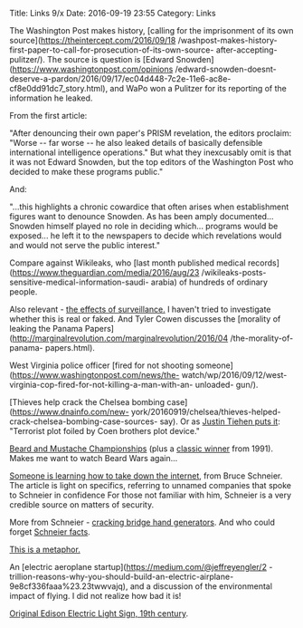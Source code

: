 Title: Links 9/x
Date: 2016-09-19 23:55
Category: Links

The Washington Post makes history, [calling for the imprisonment of its own
source](https://theintercept.com/2016/09/18
/washpost-makes-history-first-paper-to-call-for-prosecution-of-its-own-source-
after-accepting-
pulitzer/).
The source is question is [Edward
Snowden](https://www.washingtonpost.com/opinions
/edward-snowden-doesnt-deserve-a-pardon/2016/09/17/ec04d448-7c2e-11e6-ac8e-
cf8e0dd91dc7_story.html), and WaPo won a Pulitzer for its reporting of the
information he leaked.

From the first article:

"After denouncing their own paper's PRISM revelation, the editors proclaim:
"Worse -- far worse -- he also leaked details of basically defensible
international intelligence operations." But what they inexcusably omit is that
it was not Edward Snowden, but the top editors of the Washington Post who
decided to make these programs public."

And:

"...this highlights a chronic cowardice that often arises when establishment
figures want to denounce Snowden. As has been amply documented... Snowden
himself played no role in deciding which... programs would be exposed... he
left it to the newspapers to decide which revelations would and would not
serve the public interest."

Compare against Wikileaks, who [last month published medical
records](https://www.theguardian.com/media/2016/aug/23
/wikileaks-posts-sensitive-medical-information-saudi-
arabia) of
hundreds of ordinary people.

Also relevant - [the effects of
surveillance.](https://twitter.com/goyal_abhei/status/776824615733633026) I haven't tried to investigate whether
this is real or faked. And Tyler Cowen discusses the [morality of leaking the
Panama
Papers](http://marginalrevolution.com/marginalrevolution/2016/04
/the-morality-of-panama-
papers.html).

West Virginia police officer [fired for not shooting
someone](https://www.washingtonpost.com/news/the-
watch/wp/2016/09/12/west-virginia-cop-fired-for-not-killing-a-man-with-an-
unloaded-
gun/).

[Thieves help crack the Chelsea bombing
case](https://www.dnainfo.com/new-
york/20160919/chelsea/thieves-helped-crack-chelsea-bombing-case-sources-
say). Or as
[Justin Tiehen puts
it](https://twitter.com/jttiehen/status/777897826793639940): "Terrorist plot foiled by Coen brothers
plot device."

[Beard and Mustache
Championships](https://twitter.com/ziyatong/status/775895181925253123)
(plus a [classic
winner](https://twitter.com/danielparscale/status/775907214364069888)
from 1991). Makes me want to watch Beard Wars again...

[Someone is learning how to take down the
internet](https://www.schneier.com/blog/archives/2016/09/someone_is_lear.html),
from Bruce Schneier. The article is light on specifics, referring to unnamed
companies that spoke to Schneier in confidence For those not familiar with
him, Schneier is a very credible source on matters of security.

More from Schneier - [cracking bridge hand
generators](https://www.schneier.com/blog/archives/2016/09/hacking_bridge-.html).
And who could forget [Schneier
facts](https://www.schneierfacts.com/).

[This is a
metaphor.](https://twitter.com/ziyatong/status/776958278458675200)

[](https://twitter.com/ziyatong/status/776958278458675200)

An [electric aeroplane
startup](https://medium.com/@jeffreyengler/2
-trillion-reasons-why-you-should-build-an-electric-airplane-
9e8cf336faaa%23.23twwvajq),
and a discussion of the environmental impact of flying. I did not realize how
bad it is!

[Original Edison Electric Light Sign, 19th
century](https://twitter.com/Libroantiguo/status/758710052761001984).

